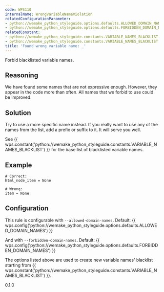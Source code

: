 ```yaml
---
code: WPS110
internalName: WrongVariableNameViolation
relatedConfigurationParameter:
- python://wemake_python_styleguide.options.defaults.ALLOWED_DOMAIN_NAMES
- python://wemake_python_styleguide.options.defaults.FORBIDDEN_DOMAIN_NAMES
relatedConstant:
- python://wemake_python_styleguide.constants.VARIABLE_NAMES_BLACKLIST
- python://wemake_python_styleguide.constants.VARIABLE_NAMES_BLACKLIST
title: 'Found wrong variable name: _'
---
```


Forbid blacklisted variable names.

## Reasoning
We have found some names that are not expressive enough. However,
they appear in the code more than often. All names that we forbid to
use could be improved.

## Solution
Try to use a more specific name instead. If you really want to use
any of the names from the list, add a prefix or suffix to it. It
will serve you well.

See {{ wps.constant('python://wemake_python_styleguide.constants.VARIABLE_NAMES_BLACKLIST') }}
for the base list of blacklisted variable names.

## Example

    # Correct:
    html_node_item = None
    
    # Wrong:
    item = None

## Configuration
This rule is configurable with `--allowed-domain-names`. Default:
{{ wps.config('python://wemake_python_styleguide.options.defaults.ALLOWED_DOMAIN_NAMES') }}

And with `--forbidden-domain-names`. Default:
{{ wps.config('python://wemake_python_styleguide.options.defaults.FORBIDDEN_DOMAIN_NAMES') }}

The options listed above are used to create new variable names'
blacklist starting from
{{ wps.constant('python://wemake_python_styleguide.constants.VARIABLE_NAMES_BLACKLIST') }}.

<div class="versionadded">

0.1.0

</div>